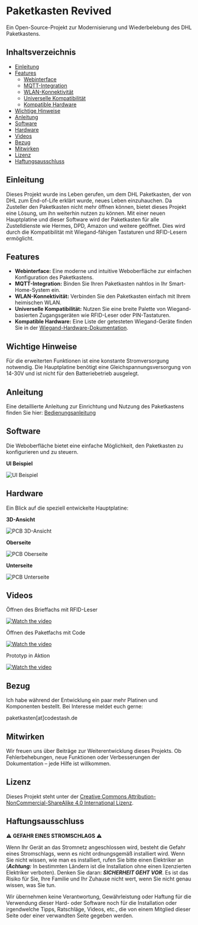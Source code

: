 # Paketkasten Revived

Ein Open-Source-Projekt zur Modernisierung und Wiederbelebung des DHL Paketkastens.

## Inhaltsverzeichnis

- [Einleitung](#einleitung)
- [Features](#features)
  - [Webinterface](#webinterface)
  - [MQTT-Integration](#mqtt-integration)
  - [WLAN-Konnektivität](#wlan-konnektivität)
  - [Universelle Kompatibilität](#universelle-kompatibilität)
  - [Kompatible Hardware](#kompatible-hardware)
- [Wichtige Hinweise](#wichtige-hinweise)
- [Anleitung](#anleitung)
- [Software](#software)
- [Hardware](#hardware)
- [Videos](#videos)
- [Bezug](#bezug)
- [Mitwirken](#mitwirken)
- [Lizenz](#lizenz)
- [Haftungsausschluss](#haftungsausschluss)

## Einleitung

Dieses Projekt wurde ins Leben gerufen, um dem DHL Paketkasten, der von DHL zum End-of-Life erklärt wurde, neues Leben einzuhauchen. Da Zusteller den Paketkasten nicht mehr öffnen können, bietet dieses Projekt eine Lösung, um ihn weiterhin nutzen zu können. Mit einer neuen Hauptplatine und dieser Software wird der Paketkasten für alle Zustelldienste wie Hermes, DPD, Amazon und weitere geöffnet. Dies wird durch die Kompatibilität mit Wiegand-fähigen Tastaturen und RFID-Lesern ermöglicht.

## Features

*   **Webinterface:** Eine moderne und intuitive Weboberfläche zur einfachen Konfiguration des Paketkastens.
*   **MQTT-Integration:** Binden Sie Ihren Paketkasten nahtlos in Ihr Smart-Home-System ein.
*   **WLAN-Konnektivität:** Verbinden Sie den Paketkasten einfach mit Ihrem heimischen WLAN.
*   **Universelle Kompatibilität:** Nutzen Sie eine breite Palette von Wiegand-basierten Zugangsgeräten wie RFID-Leser oder PIN-Tastaturen.
*   **Kompatible Hardware:** Eine Liste der getesteten Wiegand-Geräte finden Sie in der [Wiegand-Hardware-Dokumentation](wiegand-hardware.md).

## Wichtige Hinweise

Für die erweiterten Funktionen ist eine konstante Stromversorgung notwendig. Die Hauptplatine benötigt eine Gleichspannungsversorgung von 14-30V und ist nicht für den Batteriebetrieb ausgelegt.

## Anleitung

Eine detaillierte Anleitung zur Einrichtung und Nutzung des Paketkastens finden Sie hier: [Bedienungsanleitung](doc/manual/manual.md)

## Software

Die Weboberfläche bietet eine einfache Möglichkeit, den Paketkasten zu konfigurieren und zu steuern.

**UI Beispiel**

![UI Beispiel](doc/images/UI_Sample.png)

## Hardware

Ein Blick auf die speziell entwickelte Hauptplatine:

**3D-Ansicht**

![PCB 3D-Ansicht](doc/images/PCB_3D_rev2.png)

**Oberseite**

![PCB Oberseite](doc/images/PCB_TOP_rev2.png)

**Unterseite**

![PCB Unterseite](doc/images/PCB_BOTTOM_rev2.png)

## Videos

Öffnen des Brieffachs mit RFID-Leser

[![Watch the video](https://img.youtube.com/vi/pZjXSTFkWTE/hqdefault.jpg)](https://youtube.com/shorts/pZjXSTFkWTE?feature=share)

Öffnen des Paketfachs mit Code

[![Watch the video](https://img.youtube.com/vi/utgJOUfKkKk/hqdefault.jpg)](https://youtube.com/shorts/utgJOUfKkKk?feature=share)

Prototyp in Aktion

[![Watch the video](https://img.youtube.com/vi/s8VNXXUlV3o/hqdefault.jpg)](https://www.youtube.com/watch?v=s8VNXXUlV3o)

## Bezug

Ich habe während der Entwicklung ein paar mehr Platinen und Komponenten bestellt. Bei Interesse meldet euch gerne:

paketkasten[at]codestash.de

## Mitwirken

Wir freuen uns über Beiträge zur Weiterentwicklung dieses Projekts. Ob Fehlerbehebungen, neue Funktionen oder Verbesserungen der Dokumentation – jede Hilfe ist willkommen.

## Lizenz

Dieses Projekt steht unter der [Creative Commons Attribution-NonCommercial-ShareAlike 4.0 International Lizenz](https://creativecommons.org/licenses/by-nc-sa/4.0/).

## Haftungsausschluss

:warning: **GEFAHR EINES STROMSCHLAGS** :warning:

Wenn Ihr Gerät an das Stromnetz angeschlossen wird, besteht die Gefahr eines Stromschlags, wenn es nicht ordnungsgemäß installiert wird. Wenn Sie nicht wissen, wie man es installiert, rufen Sie bitte einen Elektriker an (***Achtung:*** In bestimmten Ländern ist die Installation ohne einen lizenzierten Elektriker verboten). Denken Sie daran: _**SICHERHEIT GEHT VOR**_. Es ist das Risiko für Sie, Ihre Familie und Ihr Zuhause nicht wert, wenn Sie nicht genau wissen, was Sie tun. 

Wir übernehmen keine Verantwortung, Gewährleistung oder Haftung für die Verwendung dieser Hard- oder Software noch für die Installation oder irgendwelche Tipps, Ratschläge, Videos, etc., die von einem Mitglied dieser Seite oder einer verwandten Seite gegeben werden.
